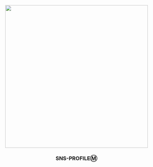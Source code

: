 <p align="center">
  <img src="https://user-images.githubusercontent.com/110442250/218771640-9e280905-6908-420c-99b9-22b3100690b8.png" height="450">
  <h3 align="center">SNS-PROFILEⓂ️</h2>
</p>
